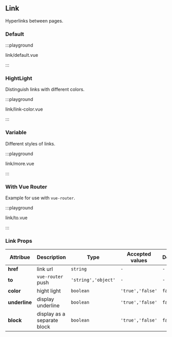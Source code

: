 ## Link

Hyperlinks between pages.

### Default

:::playground

link/default.vue

:::

### HightLight

Distinguish links with different colors.

:::playground

link/link-color.vue

:::

### Variable

Different styles of links.

:::playground

link/more.vue

:::

### With Vue Router

Example for use with `vue-router`.

:::playground

link/to.vue

:::

### Link Props

| Attribue      | Description                 | Type                | Accepted values  | Default |
| ------------- | --------------------------- | ------------------- | ---------------- | ------- |
| **href**      | link url                    | `string`            | `-`              | `-`     |
| **to**        | `vue-router` push           | `'string','object'` | `-`              | `-`     |
| **color**     | hight light                 | `boolean`           | `'true','false'` | `false` |
| **underline** | display underline           | `boolean`           | `'true','false'` | `false` |
| **block**     | display as a separate block | `boolean`           | `'true','false'` | `false` |
